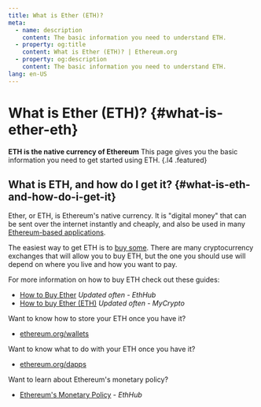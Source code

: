 ```yaml
---
title: What is Ether (ETH)?
meta:
  - name: description
    content: The basic information you need to understand ETH.
  - property: og:title
    content: What is Ether (ETH)? | Ethereum.org
  - property: og:description
    content: The basic information you need to understand ETH.
lang: en-US
---
```


# What is Ether (ETH)? {#what-is-ether-eth}

**ETH is the native currency of Ethereum** This page gives you the basic information you need to get started using ETH. {.l4 .featured}

## What is ETH, and how do I get it? {#what-is-eth-and-how-do-i-get-it}

Ether, or ETH, is Ethereum's native currency. It is "digital money" that can be sent over the internet instantly and cheaply, and also be used in many [Ethereum-based applications](/dapps/).

The easiest way to get ETH is to [buy some](https://docs.ethhub.io/using-ethereum/how-to-buy-ether/). There are many cryptocurrency exchanges that will allow you to buy ETH, but the one you should use will depend on where you live and how you want to pay.

For more information on how to buy ETH check out these guides:

- [How to Buy Ether](https://docs.ethhub.io/using-ethereum/how-to-buy-ether/) _Updated often - EthHub_
- [How to buy Ether (ETH)](https://support.mycrypto.com/how-to/getting-started/how-to-buy-ether-with-usd) _Updated often - MyCrypto_

Want to know how to store your ETH once you have it?

- [ethereum.org/wallets](/wallets/)

Want to know what to do with your ETH once you have it?

- [ethereum.org/dapps](/dapps/)

Want to learn about Ethereum's monetary policy?

- [Ethereum's Monetary Policy](https://docs.ethhub.io/ethereum-basics/monetary-policy/) - _EthHub_

